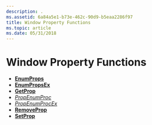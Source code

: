 ```yaml
---
description: .
ms.assetid: 6a84a5e1-b73e-462c-90d9-b5eaa2286f97
title: Window Property Functions
ms.topic: article
ms.date: 05/31/2018
---
```


# Window Property Functions

-   [**EnumProps**](/windows/win32/api/winuser/nf-winuser-enumpropsa)
-   [**EnumPropsEx**](/windows/win32/api/winuser/nf-winuser-enumpropsexa)
-   [**GetProp**](/windows/win32/api/winuser/nf-winuser-getpropa)
-   [*PropEnumProc*](/windows/win32/api/winuser/nc-winuser-propenumproca)
-   [*PropEnumProcEx*](/windows/win32/api/winuser/nc-winuser-propenumprocexa)
-   [**RemoveProp**](/windows/win32/api/winuser/nf-winuser-removepropa)
-   [**SetProp**](/windows/win32/api/winuser/nf-winuser-setpropa)

 

 
